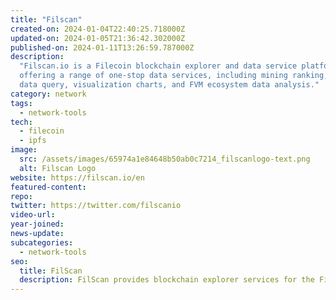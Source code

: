```yaml
---
title: "Filscan"
created-on: 2024-01-04T22:40:25.718000Z
updated-on: 2024-01-05T21:36:42.302000Z
published-on: 2024-01-11T13:26:59.787000Z
description:
  "Filscan.io is a Filecoin blockchain explorer and data service platform,
  offering a range of one-stop data services, including mining ranking, blockchain
  data query, visualization charts, and FVM ecosystem data analysis."
category: network
tags:
  - network-tools
tech:
  - filecoin
  - ipfs
image:
  src: /assets/images/65974a1e84648b50ab0c7214_filscanlogo-text.png
  alt: Filscan Logo
website: https://filscan.io/en
featured-content:
repo:
twitter: https://twitter.com/filscanio
video-url:
year-joined:
news-update:
subcategories:
  - network-tools
seo:
  title: FilScan
  description: FilScan provides blockchain explorer services for the Filecoin network.
---
```

